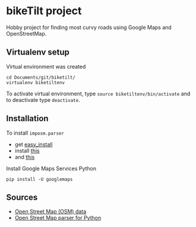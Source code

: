 # bikeTilt project
Hobby project for finding most curvy roads using Google Maps and OpenStreetMap.

## Virtualenv setup

Virtual environment was created

```
cd Documents/git/biketilt/
virtualenv biketiltenv
```

To activate virtual environment, type `source biketiltenv/bin/activate` and to deactivate type `deactivate`.


## Installation
To install `imposm.parser`
- get [easy_install]( http://askubuntu.com/questions/27519/can-i-use-easy-install )
- install [this](http://stackoverflow.com/questions/26053982/error-setup-script-exited-with-error-command-x86-64-linux-gnu-gcc-failed-wit)
- and [this](https://imposm.org/docs/imposm.parser/latest/install.html)

Install Google Maps Services Python

```
pip install -U googlemaps
```

## Sources
- [Open Street Map (OSM) data](http://download.geofabrik.de/europe/poland.html)
- [Open Street Map parser for Python](https://imposm.org/docs/imposm.parser/latest/)  